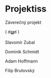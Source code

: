 # Projektiss
Záverečný projekt 

( ఠൠఠ )

Slavomír Zubal

Dominik Schmidt

Adam Hoffmann

Filip Brutovský

